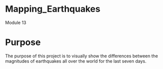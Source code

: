 # Mapping_Earthquakes
Module 13
# Purpose
The purpose of this project is to visually show the differences between the magnitudes of earthquakes all over the world for the last seven days.
